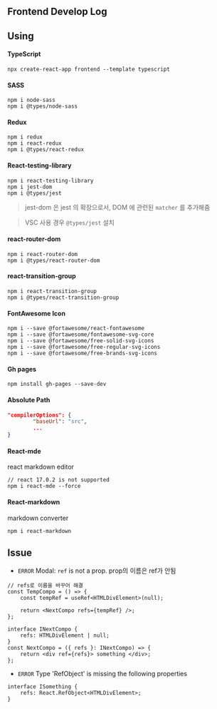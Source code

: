 ## Frontend Develop Log

## Using

#### TypeScript

```terminal
npx create-react-app frontend --template typescript
```

#### SASS

```terminal
npm i node-sass
npm i @types/node-sass
```

#### Redux

```terminal
npm i redux
npm i react-redux
npm i @types/react-redux
```

#### React-testing-library

```terminal
npm i react-testing-library
npm i jest-dom
npm i @types/jest
```

> jest-dom 은 jest 의 확장으로서, DOM 에 관련된 `matcher` 를 추가해줌

> VSC 사용 경우 `@types/jest` 설치

#### react-router-dom

```terminal
npm i react-router-dom
npm i @types/react-router-dom
```

#### react-transition-group

```terminal
npm i react-transition-group
npm i @types/react-transition-group
```

#### FontAwesome Icon

```terminal
npm i --save @fortawesome/react-fontawesome
npm i --save @fortawesome/fontawesome-svg-core
npm i --save @fortawesome/free-solid-svg-icons
npm i --save @fortawesome/free-regular-svg-icons
npm i --save @fortawesome/free-brands-svg-icons
```

#### Gh pages

```terminal
npm install gh-pages --save-dev

```

#### Absolute Path

```json
"compilerOptions": {
        "baseUrl": "src",
        ...
}
```

#### React-mde

react markdown editor

```terminal
// react 17.0.2 is not supported
npm i react-mde --force
```

#### React-markdown

markdown converter

```terminal
npm i react-markdown

```

## Issue

-   `ERROR` Modal: `ref` is not a prop.
    prop의 이름은 ref가 안됨

```tsx
// refs로 이름을 바꾸어 해결
const TempCompo = () => {
    const tempRef = useRef<HTMLDivElement>(null);

    return <NextCompo refs={tempRef} />;
};

interface INextCompo {
    refs: HTMLDivElement | null;
}
const NextCompo = ({ refs }: INextCompo) => {
    return <div ref={refs}> something </div>;
};
```

-   `ERROR` Type 'RefObject<HTMLDivElement>' is missing the following properties

```tsx
interface ISomething {
    refs: React.RefObject<HTMLDivElement>;
}
```
